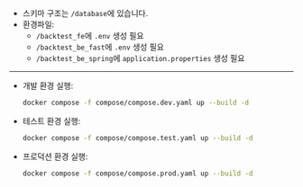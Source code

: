 - 스키마 구조는 `/database`에 있습니다.
- 환경파일:
  - `/backtest_fe`에 `.env` 생성 필요
  - `/backtest_be_fast`에 `.env` 생성 필요
  - `/backtest_be_spring`에 `application.properties` 생성 필요
---
- 개발 환경 실행:
  ```bash
  docker compose -f compose/compose.dev.yaml up --build -d
  ```
- 테스트 환경 실행:
  ```bash
  docker compose -f compose/compose.test.yaml up --build -d
  ```
- 프로덕션 환경 실행:
  ```bash
  docker compose -f compose/compose.prod.yaml up --build -d
  ```